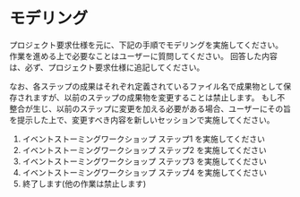# モデリング

プロジェクト要求仕様を元に、下記の手順でモデリングを実施してください。
作業を進める上で必要なことはユーザーに質問してください。
回答した内容は、必ず、プロジェクト要求仕様に追記してください。

なお、各ステップの成果はそれぞれ定義されているファイル名で成果物として保存されますが、以前のステップの成果物を変更することは禁止します。
もし不整合が生じ、以前のステップに変更を加える必要がある場合、ユーザーにその旨を提示した上で、変更すべき内容を新しいセッションで実施してください。

1. イベントストーミングワークショップ ステップ1 を実施してください
1. イベントストーミングワークショップ ステップ2 を実施してください
1. イベントストーミングワークショップ ステップ3 を実施してください
1. イベントストーミングワークショップ ステップ4 を実施してください
1. 終了します(他の作業は禁止します)
